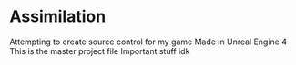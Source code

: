 # Assimilation
Attempting to create source control for my game
Made in Unreal Engine 4
This is the master project file
Important stuff idk
